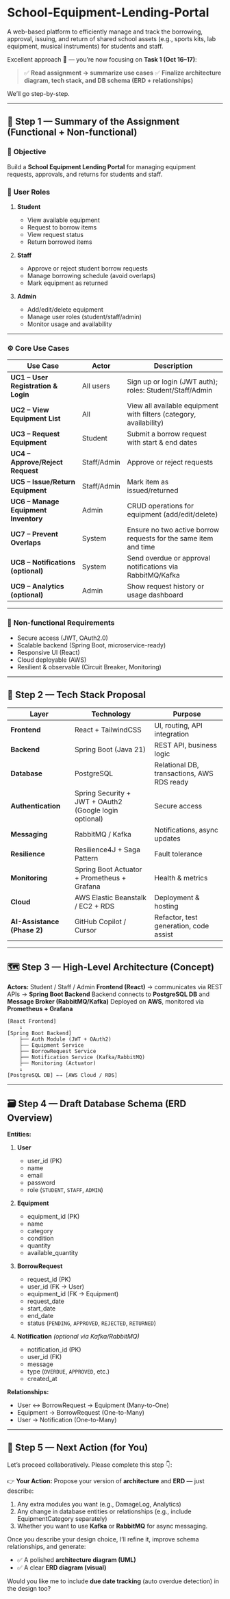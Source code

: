 # School-Equipment-Lending-Portal
A web-based platform to efficiently manage and track the borrowing, approval, issuing, and return of shared school assets (e.g., sports kits, lab equipment, musical instruments) for students and staff.

Excellent approach 👏 — you’re now focusing on **Task 1 (Oct 16–17)**:

> ✅ **Read assignment → summarize use cases**
> ✅ **Finalize architecture diagram, tech stack, and DB schema (ERD + relationships)**

We’ll go step-by-step.

---

## 🧩 Step 1 — Summary of the Assignment (Functional + Non-functional)

### 🎯 **Objective**

Build a **School Equipment Lending Portal** for managing equipment requests, approvals, and returns for students and staff.

### 👥 **User Roles**

1. **Student**

   * View available equipment
   * Request to borrow items
   * View request status
   * Return borrowed items

2. **Staff**

   * Approve or reject student borrow requests
   * Manage borrowing schedule (avoid overlaps)
   * Mark equipment as returned

3. **Admin**

   * Add/edit/delete equipment
   * Manage user roles (student/staff/admin)
   * Monitor usage and availability

---

### ⚙️ **Core Use Cases**

| Use Case                             | Actor       | Description                                                        |
| ------------------------------------ | ----------- | ------------------------------------------------------------------ |
| **UC1 – User Registration & Login**  | All users   | Sign up or login (JWT auth); roles: Student/Staff/Admin            |
| **UC2 – View Equipment List**        | All         | View all available equipment with filters (category, availability) |
| **UC3 – Request Equipment**          | Student     | Submit a borrow request with start & end dates                     |
| **UC4 – Approve/Reject Request**     | Staff/Admin | Approve or reject requests                                         |
| **UC5 – Issue/Return Equipment**     | Staff/Admin | Mark item as issued/returned                                       |
| **UC6 – Manage Equipment Inventory** | Admin       | CRUD operations for equipment (add/edit/delete)                    |
| **UC7 – Prevent Overlaps**           | System      | Ensure no two active borrow requests for the same item and time    |
| **UC8 – Notifications (optional)**   | System      | Send overdue or approval notifications via RabbitMQ/Kafka          |
| **UC9 – Analytics (optional)**       | Admin       | Show request history or usage dashboard                            |

---

### 🧠 **Non-functional Requirements**

* Secure access (JWT, OAuth2.0)
* Scalable backend (Spring Boot, microservice-ready)
* Responsive UI (React)
* Cloud deployable (AWS)
* Resilient & observable (Circuit Breaker, Monitoring)

---

## 🧱 Step 2 — Tech Stack Proposal

| Layer                       | Technology                                             | Purpose                                    |
| --------------------------- | ------------------------------------------------------ | ------------------------------------------ |
| **Frontend**                | React + TailwindCSS                                    | UI, routing, API integration               |
| **Backend**                 | Spring Boot (Java 21)                                  | REST API, business logic                   |
| **Database**                | PostgreSQL                                             | Relational DB, transactions, AWS RDS ready |
| **Authentication**          | Spring Security + JWT + OAuth2 (Google login optional) | Secure access                              |
| **Messaging**               | RabbitMQ / Kafka                                       | Notifications, async updates               |
| **Resilience**              | Resilience4J + Saga Pattern                            | Fault tolerance                            |
| **Monitoring**              | Spring Boot Actuator + Prometheus + Grafana            | Health & metrics                           |
| **Cloud**                   | AWS Elastic Beanstalk / EC2 + RDS                      | Deployment & hosting                       |
| **AI-Assistance (Phase 2)** | GitHub Copilot / Cursor                                | Refactor, test generation, code assist     |

---

## 🗺️ Step 3 — High-Level Architecture (Concept)

**Actors:** Student / Staff / Admin
**Frontend (React)** → communicates via REST APIs → **Spring Boot Backend**
Backend connects to **PostgreSQL DB** and **Message Broker (RabbitMQ/Kafka)**
Deployed on **AWS**, monitored via **Prometheus + Grafana**

```
[React Frontend] 
    ↓
[Spring Boot Backend]
    ├── Auth Module (JWT + OAuth2)
    ├── Equipment Service
    ├── BorrowRequest Service
    ├── Notification Service (Kafka/RabbitMQ)
    ├── Monitoring (Actuator)
    ↓
[PostgreSQL DB] ←→ [AWS Cloud / RDS]
```

---

## 🗃️ Step 4 — Draft Database Schema (ERD Overview)

**Entities:**

1. **User**

   * user_id (PK)
   * name
   * email
   * password
   * role (`STUDENT`, `STAFF`, `ADMIN`)

2. **Equipment**

   * equipment_id (PK)
   * name
   * category
   * condition
   * quantity
   * available_quantity

3. **BorrowRequest**

   * request_id (PK)
   * user_id (FK → User)
   * equipment_id (FK → Equipment)
   * request_date
   * start_date
   * end_date
   * status (`PENDING`, `APPROVED`, `REJECTED`, `RETURNED`)

4. **Notification** *(optional via Kafka/RabbitMQ)*

   * notification_id (PK)
   * user_id (FK)
   * message
   * type (`OVERDUE`, `APPROVED`, etc.)
   * created_at

**Relationships:**

* User ↔ BorrowRequest → Equipment (Many-to-One)
* Equipment → BorrowRequest (One-to-Many)
* User → Notification (One-to-Many)

---

## 🧭 Step 5 — Next Action (for You)

Let’s proceed collaboratively.
Please complete this step 👇:

👉 **Your Action:**
Propose your version of **architecture** and **ERD** — just describe:

1. Any extra modules you want (e.g., DamageLog, Analytics)
2. Any change in database entities or relationships (e.g., include EquipmentCategory separately)
3. Whether you want to use **Kafka** or **RabbitMQ** for async messaging.

Once you describe your design choice, I’ll refine it, improve schema relationships, and generate:

* ✅ A polished **architecture diagram (UML)**
* ✅ A clear **ERD diagram (visual)**

Would you like me to include **due date tracking** (auto overdue detection) in the design too?
